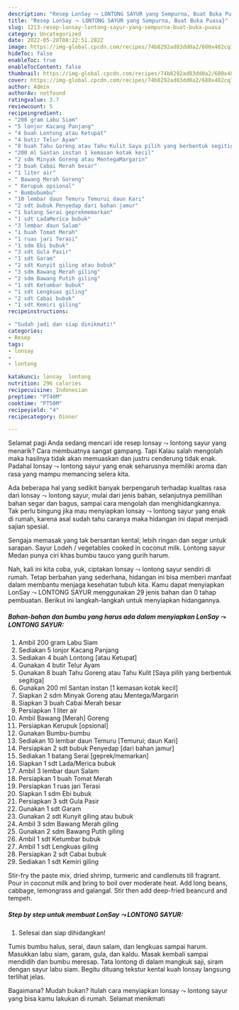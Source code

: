 ```yaml
---
description: "Resep LonSay ⤳ LONTONG SAYUR yang Sempurna, Buat Buka Puasa}"
title: "Resep LonSay ⤳ LONTONG SAYUR yang Sempurna, Buat Buka Puasa}"
slug: 1213-resep-lonsay-lontong-sayur-yang-sempurna-buat-buka-puasa
category: Uncategorized
date: 2022-05-28T08:22:51.282Z
image: https://img-global.cpcdn.com/recipes/74b8292ad83dd0a2/680x482cq70/lonsay-lontong-sayur-foto-resep-utama.jpg
hideToc: false
enableToc: true
enableTocContent: false
thumbnail: https://img-global.cpcdn.com/recipes/74b8292ad83dd0a2/680x482cq70/lonsay-lontong-sayur-foto-resep-utama.jpg
cover: https://img-global.cpcdn.com/recipes/74b8292ad83dd0a2/680x482cq70/lonsay-lontong-sayur-foto-resep-utama.jpg
author: Admin
authorAv: notfound
ratingvalue: 3.7
reviewcount: 5
recipeingredient:
- "200 gram Labu Siam"
- "5 lonjor Kacang Panjang"
- "4 buah Lontong atau Ketupat"
- "4 butir Telur Ayam"
- "8 buah Tahu Goreng atau Tahu Kulit Saya pilih yang berbentuk segitiga"
- "200 ml Santan instan 1 kemasan kotak kecil"
- "2 sdm Minyak Goreng atau MentegaMargarin"
- "3 buah Cabai Merah besar"
- "1 liter air"
- " Bawang Merah Goreng"
- " Kerupuk opsional"
- " Bumbubumbu"
- "10 lembar daun Temuru Temurui daun Kari"
- "2 sdt bubuk Penyedap dari bahan jamur"
- "1 batang Serai geprekmemarkan"
- "1 sdt LadaMerica bubuk"
- "3 lembar daun Salam"
- "1 buah Tomat Merah"
- "1 ruas jari Terasi"
- "1 sdm Ebi bubuk"
- "3 sdt Gula Pasir"
- "1 sdt Garam"
- "2 sdt Kunyit giling atau bubuk"
- "3 sdm Bawang Merah giling"
- "2 sdm Bawang Putih giling"
- "1 sdt Ketumbar bubuk"
- "1 sdt Lengkuas giling"
- "2 sdt Cabai bubuk"
- "1 sdt Kemiri giling"
recipeinstructions:

- "Sudah jadi dan siap dinikmati!"
categories:
- Resep
tags:
- lonsay
- 
- lontong

katakunci: lonsay  lontong 
nutrition: 296 calories
recipecuisine: Indonesian
preptime: "PT40M"
cooktime: "PT50M"
recipeyield: "4"
recipecategory: Dinner

---
```



Selamat pagi Anda sedang mencari ide resep lonsay ⤳ lontong sayur yang menarik? Cara membuatnya sangat gampang. Tapi Kalau salah mengolah maka hasilnya tidak akan memuaskan dan justru cenderung tidak enak. Padahal lonsay ⤳ lontong sayur yang enak seharusnya memiliki aroma dan rasa yang mampu memancing selera kita.


Ada beberapa hal yang sedikit banyak berpengaruh terhadap kualitas rasa dari lonsay ⤳ lontong sayur, mulai dari jenis bahan, selanjutnya pemilihan bahan segar dan bagus, sampai cara mengolah dan menghidangkannya. Tak perlu bingung jika mau menyiapkan lonsay ⤳ lontong sayur yang enak di rumah, karena asal sudah tahu caranya maka hidangan ini dapat menjadi sajian spesial.

Sengaja memasak yang tak bersantan kental; lebih ringan dan segar untuk sarapan. Sayur Lodeh / vegetables cooked in coconut milk. Lontong sayur Medan punya ciri khas bumbu tauco yang gurih harum.


Nah, kali ini kita coba, yuk, ciptakan lonsay ⤳ lontong sayur sendiri di rumah. Tetap berbahan yang sederhana, hidangan ini bisa memberi manfaat dalam membantu menjaga kesehatan tubuh kita. Kamu dapat menyiapkan LonSay ⤳ LONTONG SAYUR menggunakan 29 jenis bahan dan 0 tahap pembuatan. Berikut ini langkah-langkah untuk menyiapkan hidangannya.

<!--inarticleads1-->

##### Bahan-bahan dan bumbu yang harus ada dalam menyiapkan LonSay ⤳ LONTONG SAYUR:

1. Ambil 200 gram Labu Siam
1. Sediakan 5 lonjor Kacang Panjang
1. Sediakan 4 buah Lontong [atau Ketupat]
1. Gunakan 4 butir Telur Ayam
1. Gunakan 8 buah Tahu Goreng atau Tahu Kulit [Saya pilih yang berbentuk segitiga]
1. Gunakan 200 ml Santan instan [1 kemasan kotak kecil]
1. Siapkan 2 sdm Minyak Goreng atau Mentega/Margarin
1. Siapkan 3 buah Cabai Merah besar
1. Persiapkan 1 liter air
1. Ambil  Bawang [Merah] Goreng
1. Persiapkan  Kerupuk [opsional]
1. Gunakan  Bumbu-bumbu
1. Sediakan 10 lembar daun Temuru [Temurui; daun Kari]
1. Persiapkan 2 sdt bubuk Penyedap [dari bahan jamur]
1. Sediakan 1 batang Serai [geprek/memarkan]
1. Siapkan 1 sdt Lada/Merica bubuk
1. Ambil 3 lembar daun Salam
1. Persiapkan 1 buah Tomat Merah
1. Persiapkan 1 ruas jari Terasi
1. Siapkan 1 sdm Ebi bubuk
1. Persiapkan 3 sdt Gula Pasir
1. Gunakan 1 sdt Garam
1. Gunakan 2 sdt Kunyit giling atau bubuk
1. Ambil 3 sdm Bawang Merah giling
1. Gunakan 2 sdm Bawang Putih giling
1. Ambil 1 sdt Ketumbar bubuk
1. Ambil 1 sdt Lengkuas giling
1. Persiapkan 2 sdt Cabai bubuk
1. Sediakan 1 sdt Kemiri giling


Stir-fry the paste mix, dried shrimp, turmeric and candlenuts till fragrant. Pour in coconut milk and bring to boil over moderate heat. Add long beans, cabbage, lemongrass and galangal. Stir then add deep-fried beancurd and tempeh. 

<!--inarticleads2-->

##### Step by step untuk membuat LonSay ⤳ LONTONG SAYUR:


1. Selesai dan siap dihidangkan!

Tumis bumbu halus, serai, daun salam, dan lengkuas sampai harum. Masukkan labu siam, garam, gula, dan kaldu. Masak kembali sampai mendidih dan bumbu meresap. Tata lontong di dalam mangkuk saji, siram dengan sayur labu siam. Begitu dituang tekstur kental kuah lonsay langsung terlihat jelas. 

Bagaimana? Mudah bukan? Itulah cara menyiapkan lonsay ⤳ lontong sayur yang bisa kamu lakukan di rumah. Selamat menikmati
